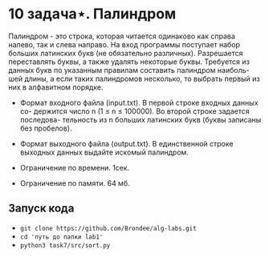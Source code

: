 # 10 задача⋆. Палиндром

Палиндром - это строка, которая читается одинаково как справа налево, так и слева направо.
На вход программы поступает набор больших латинских букв (не обязательно различных). Разрешается переставлять буквы, а также удалять некоторые буквы. Требуется из данных букв по указанным правилам составить палиндром наиболь- шей длины, а если таких палиндромов несколько, то выбрать первый из них в алфавитном порядке.

- Формат входного файла (input.txt). В первой строке входных данных со- держится число n (1 ≤ n ≤ 100000). Во второй строке задается последова- тельность из n больших латинских букв (буквы записаны без пробелов).
- Формат выходного файла (output.txt). В единственной строке выходных данных выдайте искомый палиндром.

- Ограничение по времени. 1сек.
- Ограничение по памяти. 64 мб.

## Запуск кода

- `git clone https://github.com/Brondee/alg-labs.git`
- `cd 'путь до папки lab1'`
- `python3 task7/src/sort.py`
